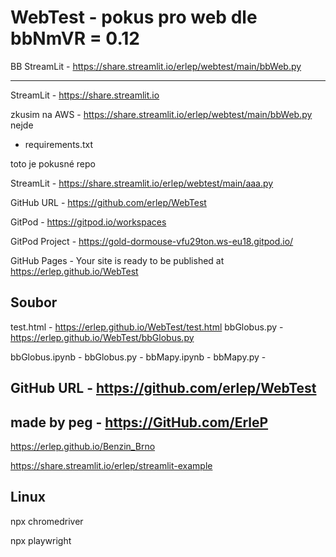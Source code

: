 # WebTest - pokus pro web dle bbNmVR = 0.12

BB StreamLit - <https://share.streamlit.io/erlep/webtest/main/bbWeb.py>

---

StreamLit - <https://share.streamlit.io>

zkusim na AWS - <https://share.streamlit.io/erlep/webtest/main/bbWeb.py> nejde

+ requirements.txt

toto je pokusné repo

StreamLit - <https://share.streamlit.io/erlep/webtest/main/aaa.py>

GitHub URL - <https://github.com/erlep/WebTest>

GitPod - <https://gitpod.io/workspaces>

GitPod Project - <https://gold-dormouse-vfu29ton.ws-eu18.gitpod.io/>

GitHub Pages - Your site is ready to be published at <https://erlep.github.io/WebTest>


## Soubor

test.html - <https://erlep.github.io/WebTest/test.html>
bbGlobus.py - <https://erlep.github.io/WebTest/bbGlobus.py>


bbGlobus.ipynb - <zzz>
bbGlobus.py - <zzz>
bbMapy.ipynb - <zzz>
bbMapy.py - <zzz>


## GitHub URL - <https://github.com/erlep/WebTest>

## made by peg - <https://GitHub.com/ErleP>


<https://erlep.github.io/Benzin_Brno>

<https://share.streamlit.io/erlep/streamlit-example>

## Linux
npx chromedriver

npx playwright

